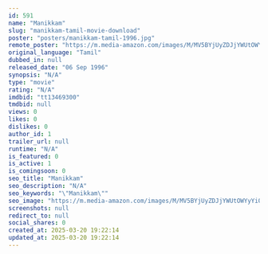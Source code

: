 ```yaml
---
id: 591
name: "Manikkam"
slug: "manikkam-tamil-movie-download"
poster: "posters/manikkam-tamil-1996.jpg"
remote_poster: "https://m.media-amazon.com/images/M/MV5BYjUyZDJjYWUtOWYyYi00OTIyLWJhYzQtMTA2YjRhYTc0ZDNmXkEyXkFqcGdeQXVyMTEzNzg0Mjkx._V1_SX300.jpg"
original_language: "Tamil"
dubbed_in: null
released_date: "06 Sep 1996"
synopsis: "N/A"
type: "movie"
rating: "N/A"
imdbid: "tt13469300"
tmdbid: null
views: 0
likes: 0
dislikes: 0
author_id: 1
trailer_url: null
runtime: "N/A"
is_featured: 0
is_active: 1
is_comingsoon: 0
seo_title: "Manikkam"
seo_description: "N/A"
seo_keywords: "\"Manikkam\""
seo_image: "https://m.media-amazon.com/images/M/MV5BYjUyZDJjYWUtOWYyYi00OTIyLWJhYzQtMTA2YjRhYTc0ZDNmXkEyXkFqcGdeQXVyMTEzNzg0Mjkx._V1_SX300.jpg"
screenshots: null
redirect_to: null
social_shares: 0
created_at: 2025-03-20 19:22:14
updated_at: 2025-03-20 19:22:14
---
```


